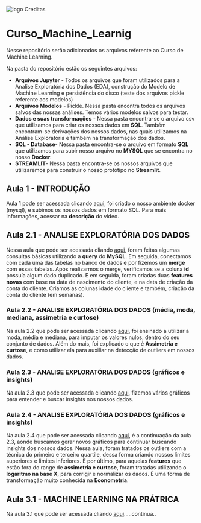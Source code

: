 ![logo Creditas](logo.png)

# Curso_Machine_Learnig

Nesse repositório serão adicionados os arquivos referente ao Curso de Machine Learning. 

Na pasta do repositório estão os seguintes arquivos:

- **Arquivos Jupyter** -  Todos os arquivos que foram utilizados para a Analise Exploratória dos Dados (EDA), construção do Modelo de Machine Learning e persistência do disco (teste dos arquivos pickle referente aos modelos)
- **Arquivos Modelos** - Pickle. Nessa pasta encontra todos os arquivos salvos das nossas análises. Temos vários modelos salvos para testar. 
- **Dados e suas transformações** - Nessa pasta encontra-se o arquivo csv que utilizamos para criar os nossos dados em **SQL**. Também encontram-se derivações dos nossos dados, nas quais utilizamos na Análise Exploratória e também na transformação dos dados. 
- **SQL - Database**- Nessa pasta encontra-se o arquivo em formato **SQL** que utilizamos para subir nosso arquivo no **MYSQL** que se encontra no nosso **Docker**. 
- **STREAMLIT**- Nessa pasta encontra-se os nossos arquivos que utilizaremos para construir o nosso protótipo no **Streamlit**. 

## Aula 1 - INTRODUÇÃO
Aula 1 pode ser acessada clicando [aqui](https://www.youtube.com/watch?v=XANG7SKdVu0&t=4s), foi criado o nosso ambiente docker (mysql), e subimos os nossos dados em formato SQL. Para mais informações, acessar na **descrição** do vídeo. 

## Aula 2.1 - ANALISE EXPLORATÓRIA DOS DADOS
Nessa aula que pode ser acessada cliando [aqui](https://www.youtube.com/watch?v=nF-BHtiSfy0&t=16s), foram feitas algumas consultas básicas utilizando a **query** do **MySQL**. Em seguida, conectamos com cada uma das tabelas no banco de dados e por fizemos um **merge** com essas tabelas. Após realizarmos o merge, verificamos se a coluna **id** possuía algum dado duplicado. E em seguida, foram criadas duas **features novas** com base na data de nascimento do cliente, e na data de criação da conta do cliente. Criamos as colunas idade do cliente e também, criação da conta do cliente (em semanas). 

### Aula 2.2 - ANALISE EXPLORATÓRIA DOS DADOS (média, moda, mediana, assimetria e curtose)
Na aula 2.2 que pode ser acessada clicando [aqui](https://www.youtube.com/watch?v=io0-P4wEcsg&t=30s), foi ensinado a utilizar a moda, média e mediana, para imputar os valores nulos, dentro do seu conjunto de dados. 
Além do mais, foi explicado o que é **Assimetria e curtose**, e como utilizar ela para auxiliar na detecção de outliers em nossos dados. 

### Aula 2.3 - ANALISE EXPLORATÓRIA DOS DADOS (gráficos e insights)
Na aula 2.3 que pode ser acessada clicando [aqui](https://www.youtube.com/watch?v=SuebV-O1tr4&t=5s), fizemos vários gráficos para entender e buscar insights nos nossos dados. 

### Aula 2.4 - ANALISE EXPLORATÓRIA DOS DADOS (gráficos e insights)
Na aula 2.4 que pode ser acessada clicando [aqui](https://www.youtube.com/watch?v=r9QPEx_2p6g&t=29s), é a continuação da aula 2.3, aonde buscamos gerar novos gráficos para continuar buscando insights dos nossos dados. Nessa aula, foram tratados os outliers com a técnica do primeiro e terceiro quartile, dessa forma criando nossos limites superiores e limites inferiores. E por último, para aquelas **features** que estão fora do range de **assimetria e curtose**, foram tratadas utilizando o **logaritmo na base X**, para corrigir e normalizar os dados. É uma forma de transformação muito conhecida na **Econometria**. 


## Aula 3.1 - MACHINE LEARNING NA PRÁTRICA
Na aula 3.1 que pode ser acessada cliando [aqui](https://www.youtube.com/watch?v=5J3BVf-QSqg).....continua..